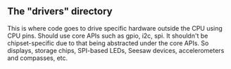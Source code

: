 
The "drivers" directory
-----------------------

This is where code goes to drive specific hardware outside the CPU using CPU pins. Should
use core APIs such as gpio, i2c, spi. It shouldn't be chipset-specific due to that being
abstracted under the core APIs. So displays, storage chips, SPI-based LEDs, Seesaw devices,
accelerometers and compasses, etc.








